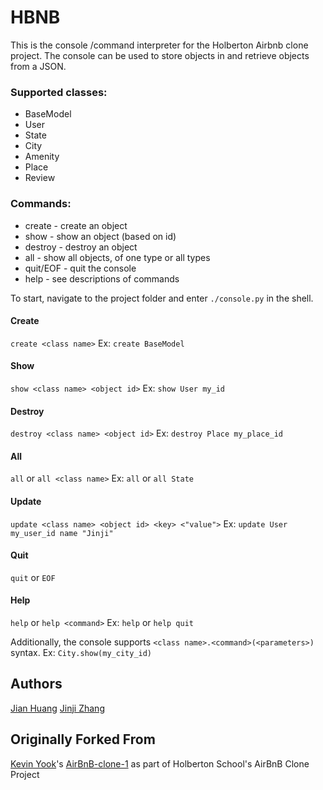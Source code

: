 # HBNB

This is the console /command interpreter for the Holberton Airbnb clone project. The console can be used to store objects in and retrieve objects from a JSON.

### Supported classes:
* BaseModel
* User
* State
* City
* Amenity
* Place
* Review

### Commands:
* create - create an object
* show - show an object (based on id)
* destroy - destroy an object
* all - show all objects, of one type or all types
* quit/EOF - quit the console
* help - see descriptions of commands

To start, navigate to the project folder and enter `./console.py` in the shell.

#### Create
`create <class name>`
Ex:
`create BaseModel`

#### Show
`show <class name> <object id>`
Ex:
`show User my_id`

#### Destroy
`destroy <class name> <object id>`
Ex:
`destroy Place my_place_id`

#### All
`all` or `all <class name>`
Ex:
`all` or `all State`

#### Update
`update <class name> <object id> <key> <"value">`
Ex:
`update User my_user_id name "Jinji"`

#### Quit
`quit` or `EOF`

#### Help
`help` or `help <command>`
Ex:
`help` or `help quit`

Additionally, the console supports `<class name>.<command>(<parameters>)` syntax.
Ex:
`City.show(my_city_id)`

## Authors
[Jian Huang](http://github.com/trieToSucceed/) 
[Jinji Zhang](https://github.com/iamzinzi/)

## Originally Forked From
[Kevin Yook](https://github.com/yook00627)'s [AirBnB-clone-1](https://github.com/yook00627/AirBnB_clone) as part of Holberton School's AirBnB Clone Project
